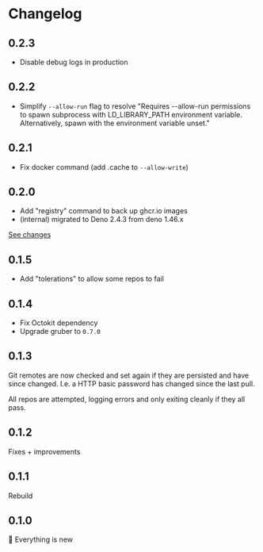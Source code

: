 # Changelog

## 0.2.3

- Disable debug logs in production

## 0.2.2

- Simplify `--allow-run` flag to resolve "Requires --allow-run permissions to
  spawn subprocess with LD_LIBRARY_PATH environment variable. Alternatively,
  spawn with the environment variable unset."

## 0.2.1

- Fix docker command (add .cache to `--allow-write`)

## 0.2.0

- Add "registry" command to back up ghcr.io images
- (internal) migrated to Deno 2.4.3 from deno 1.46.x

[See changes](https://github.com/robb-j/github-org-backup/compare/v0.1.5...v0.2.0)

## 0.1.5

- Add "tolerations" to allow some repos to fail

## 0.1.4

- Fix Octokit dependency
- Upgrade gruber to `0.7.0`

## 0.1.3

Git remotes are now checked and set again if they are persisted and have since
changed. I.e. a HTTP basic password has changed since the last pull.

All repos are attempted, logging errors and only exiting cleanly if they all
pass.

## 0.1.2

Fixes + improvements

## 0.1.1

Rebuild

## 0.1.0

🎉 Everything is new

